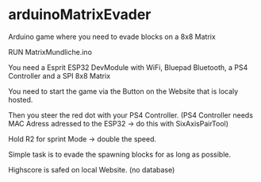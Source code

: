 # arduinoMatrixEvader
Arduino game where you need to evade blocks on a 8x8 Matrix

RUN MatrixMundliche.ino

You need a Esprit ESP32 DevModule with WiFi, Bluepad Bluetooth, a PS4 Controller and a SPI 8x8 Matrix

You need to start the game via the Button on the Website that is localy hosted.

Then you steer the red dot with your PS4 Controller.
(PS4 Controller needs MAC Adress adressed to the ESP32 -> do this with SixAxisPairTool)

Hold R2 for sprint Mode -> double the speed.

Simple task is to evade the spawning blocks for as long as possible.

Highscore is safed on local Website. (no database)
